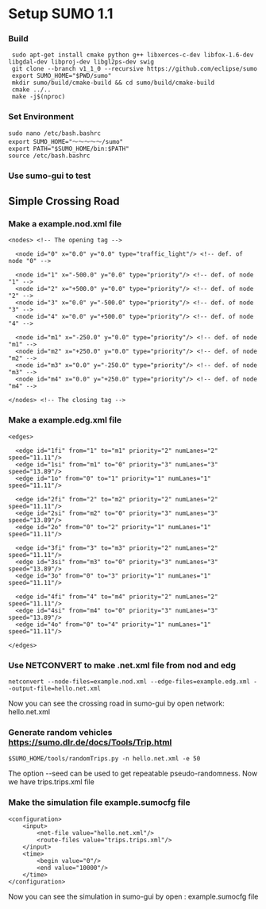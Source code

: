 # Setup SUMO 1.1

### Build
     sudo apt-get install cmake python g++ libxerces-c-dev libfox-1.6-dev libgdal-dev libproj-dev libgl2ps-dev swig
     git clone --branch v1_1_0 --recursive https://github.com/eclipse/sumo
     export SUMO_HOME="$PWD/sumo"
     mkdir sumo/build/cmake-build && cd sumo/build/cmake-build
     cmake ../..
     make -j$(nproc)
     
### Set Environment 
	sudo nano /etc/bash.bashrc 
    export SUMO_HOME="～～～～～/sumo"
	export PATH="$SUMO_HOME/bin:$PATH"
    source /etc/bash.bashrc
    
### Use sumo-gui to test

## Simple Crossing Road

### Make a example.nod.xml file
	<nodes> <!-- The opening tag -->

      <node id="0" x="0.0" y="0.0" type="traffic_light"/> <!-- def. of node "0" -->

      <node id="1" x="-500.0" y="0.0" type="priority"/> <!-- def. of node "1" -->
      <node id="2" x="+500.0" y="0.0" type="priority"/> <!-- def. of node "2" -->
      <node id="3" x="0.0" y="-500.0" type="priority"/> <!-- def. of node "3" -->
      <node id="4" x="0.0" y="+500.0" type="priority"/> <!-- def. of node "4" -->

      <node id="m1" x="-250.0" y="0.0" type="priority"/> <!-- def. of node "m1" -->
      <node id="m2" x="+250.0" y="0.0" type="priority"/> <!-- def. of node "m2" -->
      <node id="m3" x="0.0" y="-250.0" type="priority"/> <!-- def. of node "m3" -->
      <node id="m4" x="0.0" y="+250.0" type="priority"/> <!-- def. of node "m4" -->

  	</nodes> <!-- The closing tag -->
    
### Make a example.edg.xml file
    <edges>

      <edge id="1fi" from="1" to="m1" priority="2" numLanes="2" speed="11.11"/>
      <edge id="1si" from="m1" to="0" priority="3" numLanes="3" speed="13.89"/>
      <edge id="1o" from="0" to="1" priority="1" numLanes="1" speed="11.11"/>

      <edge id="2fi" from="2" to="m2" priority="2" numLanes="2" speed="11.11"/>
      <edge id="2si" from="m2" to="0" priority="3" numLanes="3" speed="13.89"/>
      <edge id="2o" from="0" to="2" priority="1" numLanes="1" speed="11.11"/>

      <edge id="3fi" from="3" to="m3" priority="2" numLanes="2" speed="11.11"/>
      <edge id="3si" from="m3" to="0" priority="3" numLanes="3" speed="13.89"/>
      <edge id="3o" from="0" to="3" priority="1" numLanes="1" speed="11.11"/>

      <edge id="4fi" from="4" to="m4" priority="2" numLanes="2" speed="11.11"/>
      <edge id="4si" from="m4" to="0" priority="3" numLanes="3" speed="13.89"/>
      <edge id="4o" from="0" to="4" priority="1" numLanes="1" speed="11.11"/>

    </edges>
    
### Use NETCONVERT to make .net.xml file from nod and edg
	netconvert --node-files=example.nod.xml --edge-files=example.edg.xml --output-file=hello.net.xml
Now you can see the crossing road in sumo-gui by open network: hello.net.xml

### Generate random vehicles https://sumo.dlr.de/docs/Tools/Trip.html
	$SUMO_HOME/tools/randomTrips.py -n hello.net.xml -e 50
  The option --seed <INT> can be used to get repeatable pseudo-randomness.
  Now we have trips.trips.xml file

### Make the simulation file example.sumocfg file
    <configuration>
        <input>
            <net-file value="hello.net.xml"/>
            <route-files value="trips.trips.xml"/>
        </input>
        <time>
            <begin value="0"/>
            <end value="10000"/>
        </time>
    </configuration>
  Now you can see the simulation in sumo-gui by open : example.sumocfg file
